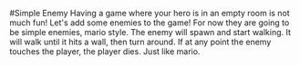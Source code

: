 #Simple Enemy
Having a game where your hero is in an empty room is not much fun! Let's add some enemies to the game! For now they are going to be simple enemies, mario style. The enemy will spawn and start walking. It will walk until it hits a wall, then turn around. If at any point the enemy touches the player, the player dies. Just like mario.